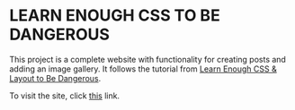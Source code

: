 
LEARN ENOUGH CSS TO BE DANGEROUS
=================================

This project is a complete website with functionality for creating posts and
adding an image gallery. It follows the tutorial from [Learn Enough CSS &
Layout to Be Dangerous](https://www.learnenough.com/css-and-layout-tutorial).


To visit the site, click [this](https://omulosi.github.io/learn_enough_css/)
link.
